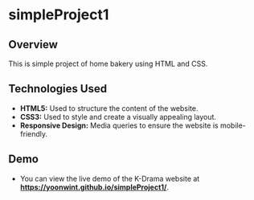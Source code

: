 # simpleProject1
## Overview
This is simple project of home bakery using HTML and CSS.
  
## Technologies Used
- **HTML5:** Used to structure the content of the website.
- **CSS3:** Used to style and create a visually appealing layout.
- **Responsive Design:** Media queries to ensure the website is mobile-friendly.
## Demo
- You can view the live demo of the K-Drama website at **https://yoonwint.github.io/simpleProject1/**.

